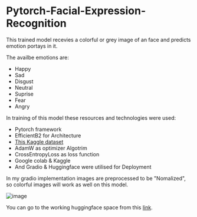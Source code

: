 # Pytorch-Facial-Expression-Recognition
This trained model recevies a colorful or grey image of an face and predicts emotion portays in it.

The availbe emotions are:
- Happy
- Sad
- Disgust
- Neutral
- Suprise
- Fear
- Angry

In training of this model these resources and technologies were used: 
- Pytorch framework
- EfficientB2 for Architecture
- [This Kaggle dataset](https://www.kaggle.com/datasets/jonathanoheix/face-expression-recognition-dataset)
- AdamW as optimizer Algotrim
- CrossEntropyLoss as loss function
- Google colab & Kaggle
- And Gradio & Huggingface were utilised for Deployment


In my gradio implementation images are preprocessed to be "Nomalized", so colorful images will work as well on this model.

![image](https://github.com/Bijan-K/Pytorch-Facial-Expression-Recognition/assets/80640045/be2e5f5d-7cf3-41da-98cd-af55e0b4ad59)

You can go to the working huggingface space from this [link](https://huggingface.co/spaces/bijankn/Facial_Expression_Recognition).


